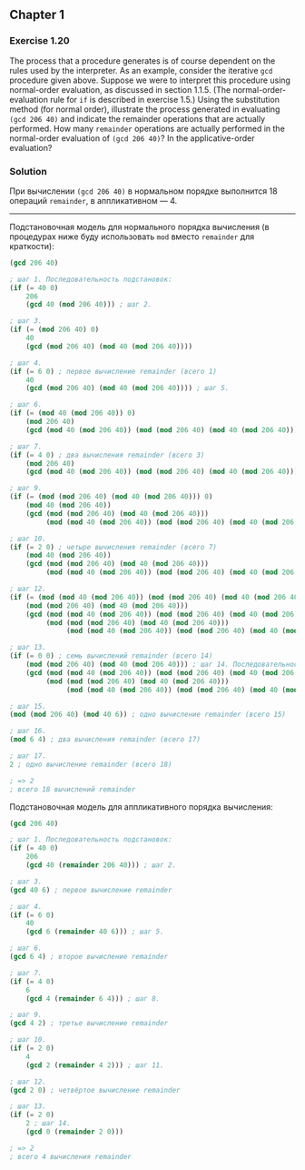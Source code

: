 ## Chapter 1

### Exercise 1.20

The process that a procedure generates is of course dependent on the rules used by the interpreter. As an example, consider the iterative `gcd` procedure given above. Suppose we were to interpret this procedure using normal-order evaluation, as discussed in section 1.1.5. (The normal-order-evaluation rule for `if` is described in exercise 1.5.) Using the substitution method (for normal order), illustrate the process generated in evaluating `(gcd 206 40)` and indicate the remainder operations that are actually performed. How many `remainder` operations are actually performed in the normal-order evaluation of `(gcd 206 40)`? In the applicative-order evaluation?

### Solution

При вычислении `(gcd 206 40)` в нормальном порядке выполнится 18 операций `remainder`, в аппликативном — 4.

---

Подстановочная модель для нормального порядка вычисления (в процедурах ниже буду использовать `mod` вместо `remainder` для краткости):

```scheme
(gcd 206 40)

; шаг 1. Последовательность подстановок:
(if (= 40 0)
    206
    (gcd 40 (mod 206 40))) ; шаг 2.

; шаг 3.
(if (= (mod 206 40) 0)
    40
    (gcd (mod 206 40) (mod 40 (mod 206 40))))

; шаг 4.
(if (= 6 0) ; первое вычисление remainder (всего 1)
    40
    (gcd (mod 206 40) (mod 40 (mod 206 40)))) ; шаг 5.

; шаг 6.
(if (= (mod 40 (mod 206 40)) 0)
    (mod 206 40)
    (gcd (mod 40 (mod 206 40)) (mod (mod 206 40) (mod 40 (mod 206 40)))))

; шаг 7.
(if (= 4 0) ; два вычисления remainder (всего 3)
    (mod 206 40)
    (gcd (mod 40 (mod 206 40)) (mod (mod 206 40) (mod 40 (mod 206 40))))) ; шаг 8.

; шаг 9.
(if (= (mod (mod 206 40) (mod 40 (mod 206 40))) 0)
    (mod 40 (mod 206 40))
    (gcd (mod (mod 206 40) (mod 40 (mod 206 40)))
         (mod (mod 40 (mod 206 40)) (mod (mod 206 40) (mod 40 (mod 206 40))))))

; шаг 10.
(if (= 2 0) ; четыре вычисления remainder (всего 7)
    (mod 40 (mod 206 40))
    (gcd (mod (mod 206 40) (mod 40 (mod 206 40)))
         (mod (mod 40 (mod 206 40)) (mod (mod 206 40) (mod 40 (mod 206 40)))))) ; шаг 11.

; шаг 12.
(if (= (mod (mod 40 (mod 206 40)) (mod (mod 206 40) (mod 40 (mod 206 40)))) 0)
    (mod (mod 206 40) (mod 40 (mod 206 40)))
    (gcd (mod (mod 40 (mod 206 40)) (mod (mod 206 40) (mod 40 (mod 206 40))))
         (mod (mod (mod 206 40) (mod 40 (mod 206 40)))
              (mod (mod 40 (mod 206 40)) (mod (mod 206 40) (mod 40 (mod 206 40)))))))

; шаг 13.
(if (= 0 0) ; семь вычислений remainder (всего 14)
    (mod (mod 206 40) (mod 40 (mod 206 40))) ; шаг 14. Последовательность редукций:
    (gcd (mod (mod 40 (mod 206 40)) (mod (mod 206 40) (mod 40 (mod 206 40))))
         (mod (mod (mod 206 40) (mod 40 (mod 206 40)))
              (mod (mod 40 (mod 206 40)) (mod (mod 206 40) (mod 40 (mod 206 40)))))))

; шаг 15.
(mod (mod 206 40) (mod 40 6)) ; одно вычисление remainder (всего 15)

; шаг 16.
(mod 6 4) ; два вычисления remainder (всего 17)

; шаг 17.
2 ; одно вычисление remainder (всего 18)

; => 2
; всего 18 вычислений remainder
```

Подстановочная модель для аппликативного порядка вычисления:

```scheme
(gcd 206 40)

; шаг 1. Последовательность подстановок:
(if (= 40 0)
    206
    (gcd 40 (remainder 206 40))) ; шаг 2.

; шаг 3.
(gcd 40 6) ; первое вычисление remainder

; шаг 4.
(if (= 6 0)
    40
    (gcd 6 (remainder 40 6))) ; шаг 5.

; шаг 6.
(gcd 6 4) ; второе вычисление remainder

; шаг 7.
(if (= 4 0)
    6
    (gcd 4 (remainder 6 4))) ; шаг 8.

; шаг 9.
(gcd 4 2) ; третье вычисление remainder

; шаг 10.
(if (= 2 0)
    4
    (gcd 2 (remainder 4 2))) ; шаг 11.

; шаг 12.
(gcd 2 0) ; четвёртое вычисление remainder

; шаг 13.
(if (= 2 0)
    2 ; шаг 14.
    (gcd 0 (remainder 2 0)))

; => 2
; всего 4 вычисления remainder
```

